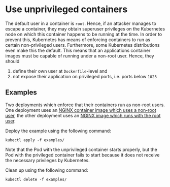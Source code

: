 # Use unprivileged containers

The default user in a container is `root`. Hence, if an attacker manages to escape a container, they may obtain superuser privileges on the Kubernetes node on which this container happens to be running at the time. In order to prevent this, Kubernetes has means of enforcing containers to run as certain non-privileged users. Furthermore, some Kubernetes distributions even make this the default. This means that an applications container images must be capable of running under a non-root user. Hence, they should

1. define their own user at `Dockerfile`-level and
2. not expose their application on privileged ports, i.e. ports below `1023`

## Examples

Two deployments which enforce that their containers run as non-root users. One deployment uses an [NGINX container image which uses a non-root user](https://github.com/nginxinc/docker-nginx-unprivileged/blob/main/Dockerfile-alpine.template), the other deployment uses an [NGINX image which runs with the root user](https://hub.docker.com/_/nginx?tab=description).

Deploy the example using the following command:

```shell
kubectl apply -f examples/
```

Note that the Pod with the unprivileged container starts properly, but the Pod with the privileged container fails to start because it does not receive the necessary privileges by Kubernetes.

Clean up using the following command:

```shell
kubectl delete -f examples/

```
